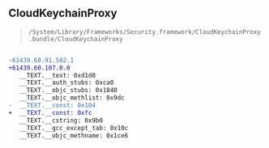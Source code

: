 ## CloudKeychainProxy

> `/System/Library/Frameworks/Security.framework/CloudKeychainProxy.bundle/CloudKeychainProxy`

```diff

-61439.60.91.502.1
+61439.60.107.0.0
   __TEXT.__text: 0xd1d8
   __TEXT.__auth_stubs: 0xca0
   __TEXT.__objc_stubs: 0x1840
   __TEXT.__objc_methlist: 0x9dc
-  __TEXT.__const: 0x104
+  __TEXT.__const: 0xfc
   __TEXT.__cstring: 0x9b0
   __TEXT.__gcc_except_tab: 0x10c
   __TEXT.__objc_methname: 0x1ce6

```
